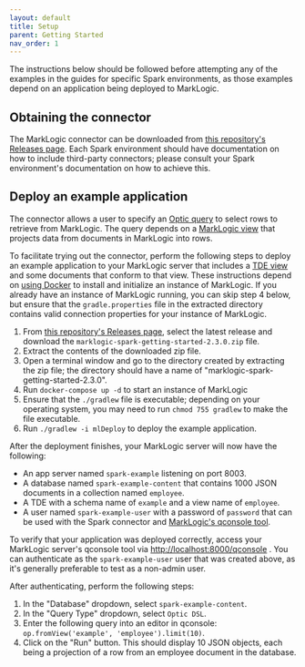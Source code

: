 ```yaml
---
layout: default
title: Setup
parent: Getting Started
nav_order: 1
---
```


The instructions below should be followed before attempting any of the examples in the guides for specific Spark 
environments, as those examples depend on an application being deployed to MarkLogic.

## Obtaining the connector

The MarkLogic connector can be downloaded from
[this repository's Releases page](https://github.com/marklogic/marklogic-spark-connector/releases). Each Spark 
environment should have documentation on how to include third-party connectors; please consult your Spark 
environment's documentation on how to achieve this.


## Deploy an example application

The connector allows a user to specify an
[Optic query](https://docs.marklogic.com/guide/app-dev/OpticAPI#id_46710) to select rows to retrieve from
MarkLogic. The query depends on a [MarkLogic view](https://docs.marklogic.com/guide/app-dev/OpticAPI#id_68685) that
projects data from documents in MarkLogic into rows.

To facilitate trying out the connector, perform the following steps to deploy an example application to your
MarkLogic server that includes a
[TDE view](https://docs.marklogic.com/guide/app-dev/TDE) and some documents that conform to that view. These instructions depend on 
[using Docker](https://docs.docker.com/get-docker/) to install and initialize an instance of MarkLogic. If you already
have an instance of MarkLogic running, you can skip step 4 below, but ensure that the `gradle.properties` file in the
extracted directory contains valid connection properties for your instance of MarkLogic.

1. From [this repository's Releases page](https://github.com/marklogic/marklogic-spark-connector/releases), select 
   the latest release and download the `marklogic-spark-getting-started-2.3.0.zip` file.
2. Extract the contents of the downloaded zip file. 
3. Open a terminal window and go to the directory created by extracting the zip file; the directory should have a 
   name of "marklogic-spark-getting-started-2.3.0".
4. Run `docker-compose up -d` to start an instance of MarkLogic
5. Ensure that the `./gradlew` file is executable; depending on your operating system, you may need to run
   `chmod 755 gradlew` to make the file executable.
6. Run `./gradlew -i mlDeploy` to deploy the example application.

After the deployment finishes, your MarkLogic server will now have the following:

- An app server named `spark-example` listening on port 8003.
- A database named `spark-example-content` that contains 1000 JSON documents in a collection named `employee`.
- A TDE with a schema name of `example` and a view name of `employee`.
- A user named `spark-example-user` with a password of `password` that can be used with the Spark connector and [MarkLogic's qconsole tool](https://docs.marklogic.com/guide/qconsole/intro).

To verify that your application was deployed correctly, access your MarkLogic server's qconsole tool 
via <http://localhost:8000/qconsole> . You can authenticate as the `spark-example-user` user that was created above, 
as it's generally preferable to test as a non-admin user. 

After authenticating, perform the following steps:

1. In the "Database" dropdown, select `spark-example-content`.
2. In the "Query Type" dropdown, select `Optic DSL`.
3. Enter the following query into an editor in qconsole: `op.fromView('example', 'employee').limit(10)`.
4. Click on the "Run" button. This should display 10 JSON objects, each being a projection of a row from an employee
   document in the database.
